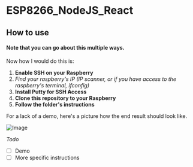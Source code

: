 # ESP8266_NodeJS_React

## How to use

#### **Note that you can go about this multiple ways.**

Now how I would do this is:
1. **Enable SSH on your Raspberry**
2. *Find your raspberry's IP (IP scanner, or if you have access to the raspberry's terminal, ifconfig)*
3. **Install Putty for SSH Access**
4. **Clone this repository to your Raspberry**
5. **Follow the folder's instructions**

For a lack of a demo, here's a picture how the end result should look like.

![Image](https://i.imgur.com/qP6kC7U.png)

*Todo*
* [ ] Demo
* [ ] More specific instructions 
